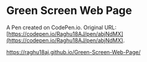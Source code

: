 # Green Screen Web Page

A Pen created on CodePen.io. Original URL: [https://codepen.io/Raghu18AJ/pen/abjNdMX](https://codepen.io/Raghu18AJ/pen/abjNdMX).


 https://raghu18aj.github.io/Green-Screen-Web-Page/

